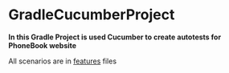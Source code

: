 # GradleCucumberProject

**In this Gradle Project is used Cucumber to create autotests for PhoneBook website**

All scenarios are in [features](https://github.com/XeniaBechthold/GradleCucumberProject/tree/main/src/test/resources/features) files
